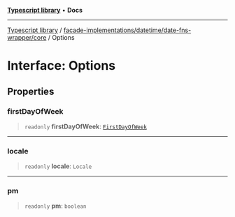 [**Typescript library**](../../../../../index.md) • **Docs**

***

[Typescript library](../../../../../modules.md) / [facade-implementations/datetime/date-fns-wrapper/core](../index.md) / Options

# Interface: Options

## Properties

### firstDayOfWeek

> `readonly` **firstDayOfWeek**: [`FirstDayOfWeek`](../type-aliases/FirstDayOfWeek.md)

***

### locale

> `readonly` **locale**: `Locale`

***

### pm

> `readonly` **pm**: `boolean`
